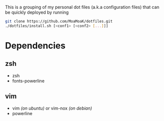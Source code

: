This is a grouping of my personal dot files (a.k.a configuration files) that can be quickly deployed by running 
```bash
git clone https://github.com/MoaMoaK/dotfiles.git
./dotfiles/install.sh [<conf1> [<conf2> [...]]]
```

# Dependencies

## zsh

* zsh
* fonts-powerline

## vim

* vim *(on ubuntu)* or vim-nox *(on debian)*
* powerline
